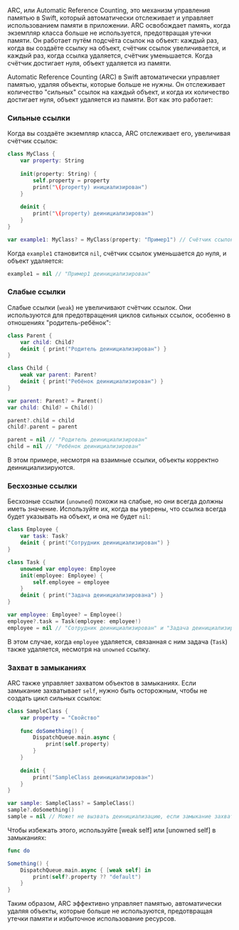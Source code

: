 ARC, или Automatic Reference Counting, это механизм управления памятью в Swift, который автоматически отслеживает и управляет использованием памяти в приложении. ARC освобождает память, когда экземпляр класса больше не используется, предотвращая утечки памяти. Он работает путём подсчёта ссылок на объект: каждый раз, когда вы создаёте ссылку на объект, счётчик ссылок увеличивается, и каждый раз, когда ссылка удаляется, счётчик уменьшается. Когда счётчик достигает нуля, объект удаляется из памяти.


Automatic Reference Counting (ARC) в Swift автоматически управляет памятью, удаляя объекты, которые больше не нужны. Он отслеживает количество "сильных" ссылок на каждый объект, и когда их количество достигает нуля, объект удаляется из памяти. Вот как это работает:

### Сильные ссылки
Когда вы создаёте экземпляр класса, ARC отслеживает его, увеличивая счётчик ссылок:

```swift
class MyClass {
    var property: String
    
    init(property: String) {
        self.property = property
        print("\(property) инициализирован")
    }
    
    deinit {
        print("\(property) деинициализирован")
    }
}

var example1: MyClass? = MyClass(property: "Пример1") // Счётчик ссылок = 1
```

Когда `example1` становится `nil`, счётчик ссылок уменьшается до нуля, и объект удаляется:

```swift
example1 = nil // "Пример1 деинициализирован"
```

### Слабые ссылки
Слабые ссылки (`weak`) не увеличивают счётчик ссылок. Они используются для предотвращения циклов сильных ссылок, особенно в отношениях "родитель-ребёнок":

```swift
class Parent {
    var child: Child?
    deinit { print("Родитель деинициализирован") }
}

class Child {
    weak var parent: Parent?
    deinit { print("Ребёнок деинициализирован") }
}

var parent: Parent? = Parent()
var child: Child? = Child()

parent?.child = child
child?.parent = parent

parent = nil // "Родитель деинициализирован"
child = nil // "Ребёнок деинициализирован"
```

В этом примере, несмотря на взаимные ссылки, объекты корректно деинициализируются.

### Бесхозные ссылки
Бесхозные ссылки (`unowned`) похожи на слабые, но они всегда должны иметь значение. Используйте их, когда вы уверены, что ссылка всегда будет указывать на объект, и она не будет `nil`:

```swift
class Employee {
    var task: Task?
    deinit { print("Сотрудник деинициализирован") }
}

class Task {
    unowned var employee: Employee
    init(employee: Employee) {
        self.employee = employee
    }
    deinit { print("Задача деинициализирована") }
}

var employee: Employee? = Employee()
employee?.task = Task(employee: employee!)
employee = nil // "Сотрудник деинициализирован" и "Задача деинициализирована"
```

В этом случае, когда `employee` удаляется, связанная с ним задача (`Task`) также удаляется, несмотря на `unowned` ссылку.

### Захват в замыканиях
ARC также управляет захватом объектов в замыканиях. Если замыкание захватывает `self`, нужно быть осторожным, чтобы не создать цикл сильных ссылок:

```swift
class SampleClass {
    var property = "Свойство"
    
    func doSomething() {
        DispatchQueue.main.async {
            print(self.property)
        }
    }
    
    deinit {
        print("SampleClass деинициализирован")
    }
}

var sample: SampleClass? = SampleClass()
sample?.doSomething()
sample = nil // Может не вызвать деинициализацию, если замыкание захватило self
```

Чтобы избежать этого, используйте [weak self] или [unowned self] в замыканиях:

```swift
func do

Something() {
    DispatchQueue.main.async { [weak self] in
        print(self?.property ?? "default")
    }
}
```

Таким образом, ARC эффективно управляет памятью, автоматически удаляя объекты, которые больше не используются, предотвращая утечки памяти и избыточное использование ресурсов.
